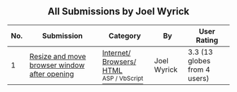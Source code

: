﻿<div align="center">

## All Submissions by Joel Wyrick

</div>

No.  | Submission | Category | By   | User Rating
---- | ---------- | -------- | ---- | -----------
1 | [Resize and move browser window after opening<br />](https://github.com/Planet-Source-Code/joel-wyrick-resize-and-move-browser-window-after-opening__4-6163) | [Internet/ Browsers/ HTML<br /><sup>ASP / VbScript</sup>](../ByCategory/internet-browsers-html__4-9.md) | Joel Wyrick | 3.3 (13 globes from 4 users)
